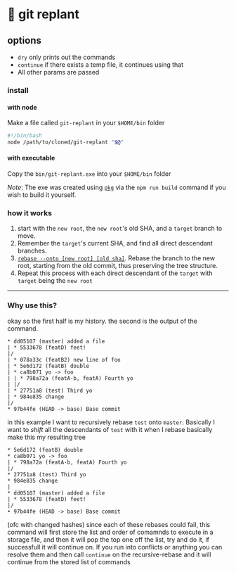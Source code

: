 # 🌱 git replant



## options
- `dry` only prints out the commands
- `continue` if there exists a temp file, it continues using that
- All other params are passed




### install

#### with node
Make a file called `git-replant` in your `$HOME/bin` folder

```bash
#!/bin/bash
node /path/to/cloned/git-replant "$@"
```

#### with executable
Copy the `bin/git-replant.exe` into your `$HOME/bin` folder

*Note*: The exe was created using [`pkg`](https://www.npmjs.com/package/pkg) via the `npm run build` command if you wish to build it yourself.




### how it works

1. start with the `new root`, the `new root`'s old SHA, and a `target` branch to move.
1. Remember the `target`'s current SHA, and find all direct descendant branches.
1. [`rebase --onto [new root] [old sha]`](https://stackoverflow.com/questions/29914052/i-cant-understand-the-behaviour-of-git-rebase-onto). Rebase the branch to the new root, starting from the old commit, thus preserving the tree structure.
1. Repeat this process with each direct descendant of the `target` with `target` being the `new root`

---------------


### Why use this?

okay so the first half is my history. the second is the output of the command.

```
* dd05107 (master) added a file
| * 5533678 (featD) feet!
|/
| * 078a33c (featB2) new line of foo
| * 5e6d172 (featB) double
| * ca8b071 yo -> foo
| | * 798a72a (featA-b, featA) Fourth yo
| |/
| * 27751a8 (test) Third yo
| * 984e835 change
|/
* 97b44fe (HEAD -> base) Base commit
```

in this example I want to recursively rebase `test` onto `master`. Basically I want to _shift_ all the descendants of `test` with it when I rebase
basically make this my resulting tree

```* 078a33c (featB2) new line of foo
* 5e6d172 (featB) double
* ca8b071 yo -> foo
| * 798a72a (featA-b, featA) Fourth yo
|/
* 27751a8 (test) Third yo
* 984e835 change
|
* dd05107 (master) added a file
| * 5533678 (featD) feet!
|/
• 97b44fe (HEAD -> base) Base commit
```

(ofc with changed hashes)
since each of these rebases could fail, this command will first store the list and order of comamnds to execute in a storage file, and then it will pop the top one off the list, try and do it, if successfull it will continue on. If you run into conflicts or anything you can resolve them and then call `continue` on the recursive-rebase and it will continue from the stored list of commands